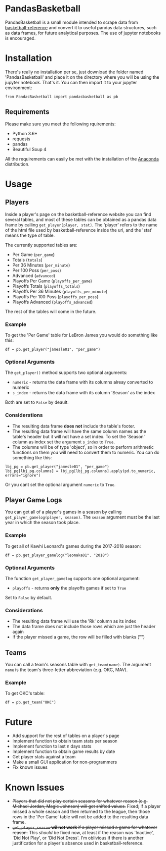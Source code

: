 # PandasBasketball
PandasBasketball is a small module intended to scrape data from [basketball-reference](https://www.basketball-reference.com/) and convert it to useful pandas data structures, such as data frames, for future analytical purposes. The use of jupyter notebooks is encouraged.

# Installation
There's really no installation per se, just download the folder named 'PandasBasketball' and place it on the directory where you will be using the jupyter notebook. That's it.
You can then import it to your jupyter environment:
```
from PandasBasketball import pandasbasketball as pb
```

## Requirements
Please make sure you meet the following rquirements:
- Python 3.6+
- requests
- pandas
- Beautiful Soup 4

All the requirements can easily be met with the installation of the [Anaconda](https://www.anaconda.com/download/) distribution.

# Usage
## Players
Inside a player's page on the basketball-reference website you can find several tables, and most of these tables can be obtained as a pandas data frame by calling `get_player(player, stat)`. The 'player' refers to the name of the html file used by basketball-reference inside the url, and the 'stat' means the type of table.

The currently supported tables are:
- Per Game (`per_game`)
- Totals (`totals`)
- Per 36 Minutes (`per_minute`)
- Per 100 Poss (`per_poss`)
- Advanced (`advanced`)
- Playoffs Per Game (`playoffs_per_game`)
- Playoffs Totals (`playoffs_totals`)
- Playoffs Per 36 Minutes (`playoffs_per_minute`)
- Playoffs Per 100 Poss (`playoffs_per_poss`)
- Playoffs Advanced (`playoffs_advanced`)

The rest of the tables will come in the future.

### Example
To get the 'Per Game' table for LeBron James you would do something like this:
```
df = pb.get_player("jamesle01", "per_game")
```

### Optional Arguments
The `get_player()` method supports two optional arguments:
- `numeric` - returns the data frame with its columns alreay converted to numeric
- `s_index` - returns the data frame with its column 'Season' as the index

Both are set to `False` by deault.

### Considerations
- The resulting data frame **does not** include the table's footer.
- The resulting data frame will have the same column names as the table's header but it will not have a set index. To set the 'Season' column as index set the argument `s_index` to `True`. 
- The columns will be of type 'object', so in order to perform arithmetic functions on them you will need to convert them to numeric. You can do something like this:
```
lbj_pg = pb.get_player("jamesle01", "per_game")
lbj_pg[lbj_pg.columns] = lbj_pg[lbj_pg.columns].apply(pd.to_numeric, errors="ignore")
```
Or you cant set the optional argument `numeric` to `True`.

## Player Game Logs
You can get all of a player's games in a season by calling `get_player_gamelog(player, season)`. The `season` argument must be the last year in which the season took place. 

### Example
To get all of Kawhi Leonard's games during the 2017-2018 season:
```
df = pb.get_player_gamelog("leonaka01", "2018")
```

### Optional Arguments
The function `get_player_gamelog` supports one optional argument:
- `playoffs` - returns **only** the playoffs games if set to `True`

Set to `False` by default.

### Considerations
- The resulting data frame will use the 'Rk' column as its index
- The data frame does not include those rows which are just the header again
- If the player missed a game, the row will be filled with blanks ("")

## Teams
You can call a team's seasons table with `get_team(name)`. The argument `name` is the team's three-letter abbreviation (e.g. OKC, MAV).

### Example
To get OKC's table:
```
df = pb.get_team("OKC")
```

# Future
- Add support for the rest of tables on a player's page
- Implement function to obtain team stats per season
- Implement function to last n days stats
- Implement function to obtain game results by date
- Get player stats against a team
- Make a small GUI application for non-programmers
- Fix known issues

# Known Issues
- ~~Players that did not play certain seasons for whatever reason (e.g. Michael Jordan, Magic Johnson) will get shifted values.~~ Fixed; if a player missed a whole season and then returned to the league, then those rows in the 'Per Game' table will not be added to the resulting data frame.
- ~~`get_player_season` **wil not work** if a player missed a game for whatever reason.~~ This *should* be fixed now, at least if the reason was 'Inactive', 'Did Not Play', or 'Did Not Dress'. I'm oblivious if there is another justification for a player's absence used in basketball-reference.